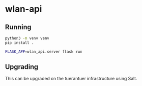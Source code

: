 # wlan-api

## Running

```bash
python3 -m venv venv
pip install .

FLASK_APP=wlan_api.server flask run
```

## Upgrading

This can be upgraded on the tuerantuer infrastructure using Salt.
